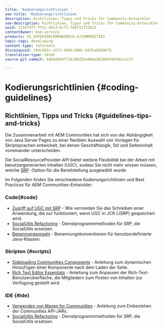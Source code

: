 ```yaml
---
title: 'Kodierungsrichtlinien '
seo-title: 'Kodierungsrichtlinien '
description: Richtlinien, Tipps und Tricks für Community-Entwickler
seo-description: Richtlinien, Tipps und Tricks für Community-Entwickler
uuid: 311ef4f7-7f2c-44c3-bcf2-f68713752623
contentOwner: msm-service
products: SG_EXPERIENCEMANAGER/6.4/COMMUNITIES
topic-tags: developing
content-type: reference
discoiquuid: 244cd43c-a573-495d-b80c-b97ba9d19b75
translation-type: tm+mt
source-git-commit: 4d64494dff34108d32e060a96209df697b2ce11f

---
```



# Kodierungsrichtlinien {#coding-guidelines}

## Richtlinien, Tipps und Tricks {#guidelines-tips-and-tricks}

Die Zusammenarbeit mit AEM Communities hat sich von der Abhängigkeit von Java Server Pages zu einer flexiblen Auswahl von Vorlagen für Skriptsprachen entwickelt, bei denen Geschäftslogik, Stil und Seiteninhalt voneinander unterscheiden.

Die SocialResourceProvider-API bietet weitere Flexibilität bei der Arbeit mit benutzergenerierten Inhalten (UGC), sodass Sie nicht mehr wissen müssen, welche [SRP](srp.md) -Option für die Bereitstellung ausgewählt wurde.

Im Folgenden finden Sie verschiedene Kodierungsrichtlinien und Best Practices für AEM Communities-Entwickler:

### Code{#code}

* [Zugriff auf UGC mit SRP](accessing-ugc-with-srp.md) - Wie vermeiden Sie das Schreiben einer Anwendung, die nur funktioniert, wenn UGC in JCR (JSRP) gespeichert wird.
* [SocialUtils Refactoring](socialutils.md) - Dienstprogrammmethoden für SRP, die SocialUtils ersetzen.
* [Benennungsregeln](naming-conventions.md) - Benennungskonventionen für benutzerdefinierte Java-Klassen.

### Skripten {#scripts}

* [Sideloading Communities Components](sideloading.md) - Anleitung zum dynamischen Hinzufügen einer Komponente nach dem Laden der Seite.
* [Rich Text Editor Essentials](rte.md) - Anleitung zum Anpassen der Rich-Text-Benutzeroberfläche, die Mitgliedern zum Posten von Inhalten zur Verfügung gestellt wird.

### IDE {#ide}

* [Verwenden von Maven for Communities](maven.md) - Anleitung zum Einbeziehen der Communities API-JARs.
* [SocialUtils Refactoring](socialutils.md) - Dienstprogrammmethoden für SRP, die SocialUtils ersetzen.

